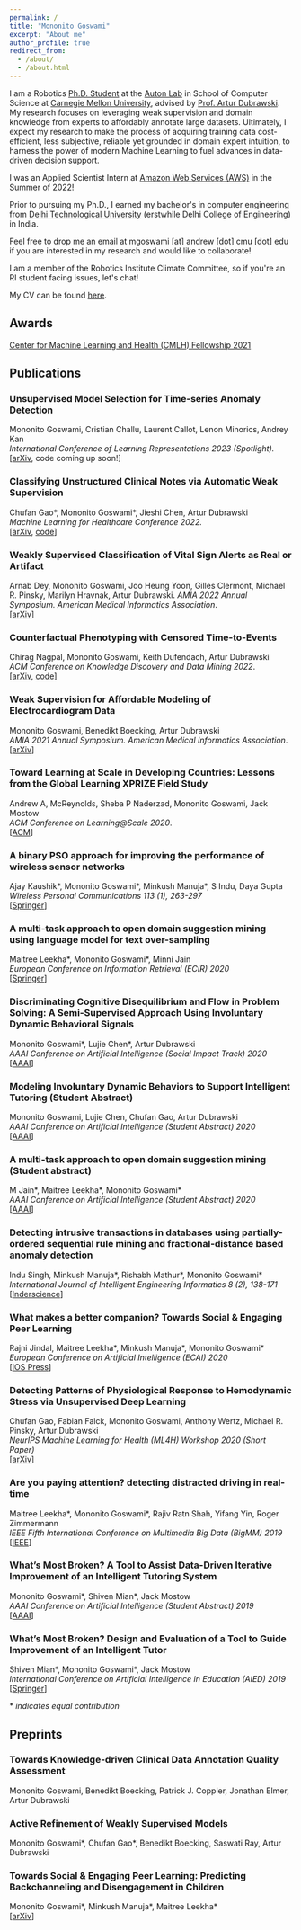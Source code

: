 ```yaml
---
permalink: /
title: "Mononito Goswami"
excerpt: "About me"
author_profile: true
redirect_from: 
  - /about/
  - /about.html
---
```


I am a Robotics [Ph.D. Student](https://www.ri.cmu.edu/ri-people/mononito-goswami/) at the [Auton Lab](https://www.autonlab.org/) in School of Computer Science at [Carnegie Mellon University](https://www.cmu.edu/), advised by [Prof. Artur Dubrawski](https://www.ri.cmu.edu/ri-faculty/artur-w-dubrawski/). My research focuses on leveraging weak supervision and domain knowledge from experts to affordably annotate large datasets. Ultimately, I expect my research to make the process of acquiring training data cost-efficient, less subjective, reliable yet grounded in domain expert intuition, to harness the power of modern Machine Learning to fuel advances in data-driven decision support. 

I was an Applied Scientist Intern at [Amazon Web Services (AWS)](https://aws.amazon.com/) in the Summer of 2022!

Prior to pursuing my Ph.D., I earned my bachelor's in computer engineering from [Delhi Technological University](http://dtu.ac.in/) (erstwhile Delhi College of Engineering) in India.

Feel free to drop me an email at mgoswami [at] andrew [dot] cmu [dot] edu if you are interested in my research and would like to collaborate! 

I am a member of the Robotics Institute Climate Committee, so if you're an RI student facing issues, let's chat!

My CV can be found [here](../files/CV_Mononito_Goswami.pdf).

Awards
------
[Center for Machine Learning and Health (CMLH) Fellowship 2021](https://www.cs.cmu.edu/cmlh-cfp/cmlh-fellows_2021)

Publications
------
### Unsupervised Model Selection for Time-series Anomaly Detection
Mononito Goswami, Cristian Challu, Laurent Callot, Lenon Minorics, Andrey Kan  
*International Conference of Learning Representations 2023 (Spotlight).*   
[[arXiv](https://arxiv.org/pdf/2210.01078.pdf), code coming up soon!]

### Classifying Unstructured Clinical Notes via Automatic Weak Supervision
Chufan Gao\*, Mononito Goswami\*, Jieshi Chen, Artur Dubrawski  
*Machine Learning for Healthcare Conference 2022.*   
[[arXiv](https://arxiv.org/pdf/2206.12088v1.pdf), [code](https://autonlab.github.io/KeyClass)]

### Weakly Supervised Classification of Vital Sign Alerts as Real or Artifact
Arnab Dey, Mononito Goswami, Joo Heung Yoon, Gilles Clermont, Michael R. Pinsky, Marilyn Hravnak, Artur Dubrawski.
*AMIA 2022 Annual Symposium. American Medical Informatics Association*.   
[[arXiv](https://arxiv.org/pdf/2206.09074.pdf)]

### Counterfactual Phenotyping with Censored Time-to-Events
Chirag Nagpal, Mononito Goswami, Keith Dufendach, Artur Dubrawski   
*ACM Conference on Knowledge Discovery and Data Mining 2022*.   
[[arXiv](https://arxiv.org/abs/2202.11089), [code](https://autonlab.github.io/auton-survival/cmhe/)]

### Weak Supervision for Affordable Modeling of Electrocardiogram Data
Mononito Goswami, Benedikt Boecking, Artur Dubrawski  
*AMIA 2021 Annual Symposium. American Medical Informatics Association*.   
[[arXiv](https://arxiv.org/abs/2201.02936)]

### Toward Learning at Scale in Developing Countries: Lessons from the Global Learning XPRIZE Field Study
Andrew A, McReynolds, Sheba P Naderzad, Mononito Goswami, Jack Mostow  
*ACM Conference on Learning@Scale 2020*.   
[[ACM](https://dl.acm.org/doi/abs/10.1145/3386527.3405920)]

### A binary PSO approach for improving the performance of wireless sensor networks
Ajay Kaushik\*, Mononito Goswami\*, Minkush Manuja\*, S Indu, Daya Gupta  
*Wireless Personal Communications 113 (1), 263-297*  
[[Springer](https://doi.org/10.1007/s11277-020-07188-3)]

### A multi-task approach to open domain suggestion mining using language model for text over-sampling
Maitree Leekha\*, Mononito Goswami\*, Minni Jain  
*European Conference on Information Retrieval (ECIR) 2020*  
[[Springer](https://doi.org/10.1007/978-3-030-45442-5_28)]

### Discriminating Cognitive Disequilibrium and Flow in Problem Solving: A Semi-Supervised Approach Using Involuntary Dynamic Behavioral Signals
Mononito Goswami\*, Lujie Chen\*, Artur Dubrawski  
*AAAI Conference on Artificial Intelligence (Social Impact Track) 2020*  
[[AAAI](https://ojs.aaai.org/index.php/AAAI/article/view/5378/5234)]

### Modeling Involuntary Dynamic Behaviors to Support Intelligent Tutoring (Student Abstract)
Mononito Goswami, Lujie Chen, Chufan Gao, Artur Dubrawski  
*AAAI Conference on Artificial Intelligence (Student Abstract) 2020*  
[[AAAI](https://ojs.aaai.org/index.php/AAAI/article/download/7171/7025)]

### A multi-task approach to open domain suggestion mining (Student abstract)
M Jain\*, Maitree Leekha\*, Mononito Goswami\*  
*AAAI Conference on Artificial Intelligence (Student Abstract) 2020*  
[[AAAI](https://ojs.aaai.org/index.php/AAAI/article/download/7180/7034)]

### Detecting intrusive transactions in databases using partially-ordered sequential rule mining and fractional-distance based anomaly detection
Indu Singh, Minkush Manuja\*, Rishabh Mathur\*, Mononito Goswami\*  
*International Journal of Intelligent Engineering Informatics 8 (2), 138-171*  
[[Inderscience](https://www.inderscience.com/info/inarticle.php?artid=109098)]

### What makes a better companion? Towards Social & Engaging Peer Learning
Rajni Jindal, Maitree Leekha\*, Minkush Manuja\*, Mononito Goswami\*  
*European Conference on Artificial Intelligence (ECAI) 2020*  
[[IOS Press](https://ebooks.iospress.nl/volumearticle/54924)]

### Detecting Patterns of Physiological Response to Hemodynamic Stress via Unsupervised Deep Learning
Chufan Gao, Fabian Falck, Mononito Goswami, Anthony Wertz, Michael R. Pinsky, Artur Dubrawski  
*NeurIPS Machine Learning for Health (ML4H) Workshop 2020 (Short Paper)*  
[[arXiv](https://arxiv.org/pdf/1911.05121)]

### Are you paying attention? detecting distracted driving in real-time
Maitree Leekha\*, Mononito Goswami\*, Rajiv Ratn Shah, Yifang Yin, Roger Zimmermann  
*IEEE Fifth International Conference on Multimedia Big Data (BigMM) 2019*  
[[IEEE](https://ieeexplore.ieee.org/abstract/document/8919430/)]

### What’s Most Broken? A Tool to Assist Data-Driven Iterative Improvement of an Intelligent Tutoring System
Mononito Goswami\*, Shiven Mian\*, Jack Mostow  
*AAAI Conference on Artificial Intelligence (Student Abstract) 2019*  
[[AAAI](https://ojs.aaai.org/index.php/AAAI/article/download/5107/4980)]

### What’s Most Broken? Design and Evaluation of a Tool to Guide Improvement of an Intelligent Tutor
Shiven Mian\*, Mononito Goswami\*, Jack Mostow  
*International Conference on Artificial Intelligence in Education (AIED) 2019*  
[[Springer](https://doi.org/10.1007/978-3-030-23204-7_24)]

\* *indicates equal contribution*

Preprints
------
### Towards Knowledge-driven Clinical Data Annotation Quality Assessment
Mononito Goswami, Benedikt Boecking, Patrick J. Coppler, Jonathan Elmer, Artur Dubrawski  

### Active Refinement of Weakly Supervised Models
Mononito Goswami\*, Chufan Gao\*, Benedikt Boecking, Saswati Ray, Artur Dubrawski

### Towards Social & Engaging Peer Learning: Predicting Backchanneling and Disengagement in Children
Mononito Goswami\*, Minkush Manuja\*, Maitree Leekha\*  
[[arXiv](https://arxiv.org/pdf/2007.11346.pdf)]


<!-- Professional Service
------
### Reviewer
2021&nbsp; &nbsp; &nbsp; &nbsp;International Conference on Learning Representations (ICLR) 

2021&nbsp; &nbsp; &nbsp; &nbsp;Neural Information Processing Systems (NeuRIPS)  

2021&nbsp; &nbsp; &nbsp; &nbsp;ICML Machine Learning for Data (ML4data) workshop  

2021&nbsp; &nbsp; &nbsp; &nbsp;American Medical Informatics Association (AMIA) 2021 Annual Symposium  

2021&nbsp; &nbsp; &nbsp; &nbsp;Journal of Educational Data Mining (JEDM)  

2020&nbsp; &nbsp; &nbsp; &nbsp;AAAI Conference on Artificial Intelligence  


Hobbies
------
Cooking, Photography -->
